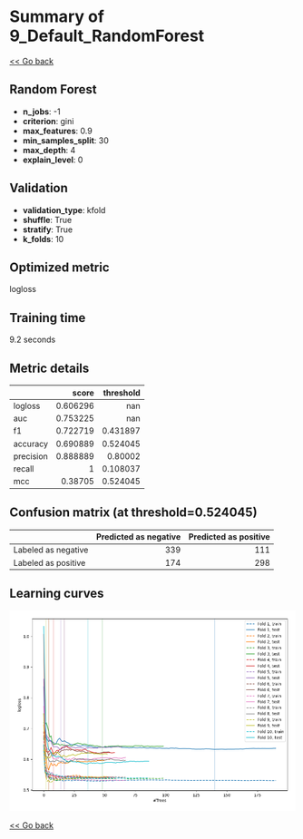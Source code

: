 # Summary of 9_Default_RandomForest

[<< Go back](../README.md)


## Random Forest
- **n_jobs**: -1
- **criterion**: gini
- **max_features**: 0.9
- **min_samples_split**: 30
- **max_depth**: 4
- **explain_level**: 0

## Validation
 - **validation_type**: kfold
 - **shuffle**: True
 - **stratify**: True
 - **k_folds**: 10

## Optimized metric
logloss

## Training time

9.2 seconds

## Metric details
|           |    score |   threshold |
|:----------|---------:|------------:|
| logloss   | 0.606296 |  nan        |
| auc       | 0.753225 |  nan        |
| f1        | 0.722719 |    0.431897 |
| accuracy  | 0.690889 |    0.524045 |
| precision | 0.888889 |    0.80002  |
| recall    | 1        |    0.108037 |
| mcc       | 0.38705  |    0.524045 |


## Confusion matrix (at threshold=0.524045)
|                     |   Predicted as negative |   Predicted as positive |
|:--------------------|------------------------:|------------------------:|
| Labeled as negative |                     339 |                     111 |
| Labeled as positive |                     174 |                     298 |

## Learning curves
![Learning curves](learning_curves.png)

[<< Go back](../README.md)
